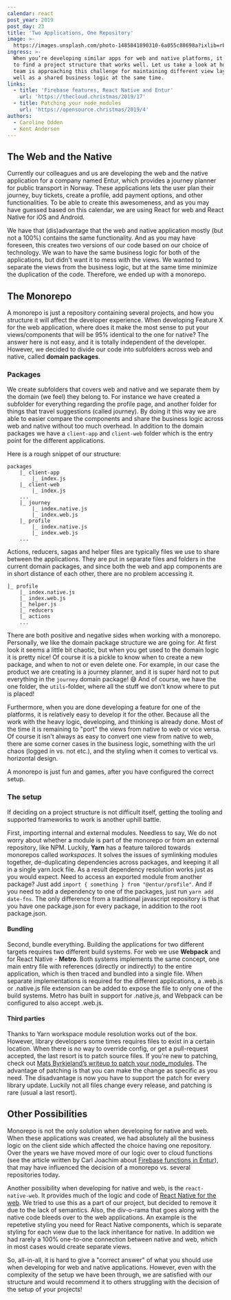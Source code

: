 ```yaml
---
calendar: react
post_year: 2019
post_day: 23
title: 'Two Applications, One Repository'
image: >-
  https://images.unsplash.com/photo-1485841890310-6a055c88698a?ixlib=rb-1.2.1&ixid=eyJhcHBfaWQiOjEyMDd9&auto=format&fit=crop&w=2250&q=80
ingress: >-
  When you’re developing similar apps for web and native platforms, it is hard
  to find a project structure that works well. Let us take a look at how our
  team is approaching this challenge for maintaining different view layers, as
  well as a shared business logic at the same time.
links:
  - title: 'Firebase features, React Native and Entur'
    url: 'https://thecloud.christmas/2019/17'
  - title: Patching your node_modules
    url: 'https://opensource.christmas/2019/4'
authors:
  - Caroline Odden
  - Kent Andersen
---
```

## The Web and the Native

Currently our colleagues and us are developing the web and the native application for a company named Entur, which provides a journey planner for public transport in Norway. These applications lets the user plan their journey, buy tickets, create a profile, add payment options, and other functionalities. To be able to create this awesomeness, and as you may have guessed based on this calendar, we are using React for web and React Native for iOS and Android.

We have that (dis)advantage that the web and native application mostly (but not a 100%) contains the same functionality. And as you may have foreseen, this creates two versions of our code based on our choice of technology. We wan to have the same business logic for both of the applications, but didn't want it to mess with the views. We wanted to separate the views from the business logic, but at the same time minimize the duplication of the code. Therefore, we ended up with a monorepo.

## The Monorepo

A monorepo is just a repository containing several projects, and how you structure it will affect the developer experience. 
When developing Feature X for the web application, where does it make the most sense to put your views/components that will be 95% identical to the one for native? The answer here is not easy, and it is totally independent of the developer. However, we decided to divide our code into subfolders across web and native, called **domain packages**.

### Packages

We create subfolders that covers web and native and we separate them by the domain (we feel) they belong to. For instance we have created a subfolder for everything regarding the profile page, and another folder for things that travel suggestions (called journey). By doing it this way we are able to easier compare the components and share the business logic across web and native without too much overhead.
In addition to the domain packages we have a `client-app` and `client-web` folder which is the entry point for the different applications.

Here is a rough snippet of our structure:

```
packages
    |_ client-app
        |_ index.js
    |_ client-web
        |_ index.js
    ...
    |_ journey
        |_ index.native.js
        |_ index.web.js
    |_ profile
        |_ index.native.js
        |_ index.web.js
    ...
```

Actions, reducers, sagas and helper files are typically files we use to share between the applications. They are put in separate files and folders in the current domain packages, and since both the web and app components are in short distance of each other, there are no problem accessing it. 

```
|_ profile
    |_ index.native.js
    |_ index.web.js
    |_ helper.js
    |_ reducers
    |_ actions
    ...
```

There are both positive and negative sides when working with a monorepo. Personally, we like the domain package structure we are going for. At first look it seems a little bit chaotic, but when you get used to the domain logic it is pretty nice! Of course it is a pickle to know when to create a new package, and when to not or even delete one. For example, in our case the product we are creating is a journey planner, and it is super hard not to put everything in the `journey` domain package! 😅 And of course, we have the one folder, the `utils`-folder, where all the stuff we don't know where to put is placed!

Furthermore, when you are done developing a feature for one of the platforms, it is relatively easy to develop it for the other. Because all the work with the heavy logic, developing, and thinking is already done. Most of the time it is remaining to "port" the views from native to web or vice versa. Of course it isn't always as easy to convert one view from native to web, there are some corner cases in the business logic, something with the url chaos (logged in vs. not etc.), and the styling when it comes to vertical vs. horizontal design.

A monorepo is just fun and games, after you have configured the correct setup.

### The setup

If deciding on a project structure is not difficult itself, getting the tooling and supported frameworks to work is another uphill battle. 

First, importing internal and external modules. Needless to say, We do not worry about whether a module is part of the monorepo or from an external repository, like NPM. Luckily, **Yarn** has a feature tailored towards monorepos called _workspaces_. It solves the issues of symlinking modules together, de-duplicating dependencies across packages, and keeping it all in a single yarn.lock file. As a result dependency resolution works just as you would expect. Need to access an exported module from another package? Just add `import { something } from "@entur/profile"`. And if you need to add a dependency to one of the packages, just run `yarn add date-fns`. The only difference from a traditional javascript repository is that you have one package.json for every package, in addition to the root package.json.  

#### Bundling

Second, bundle everything. Building the applications for two different targets requires two different build systems. For web we use **Webpack** and for React Native - **Metro**. Both systems implements the same concept, one main entry file with references (directly or indirectly) to the entire application, which is then traced and bundled into a single file. When separate implementations is required for the different applications, a .web.js or .native.js file extension can be added to expose the file to only one of the build systems. Metro has built in support for .native.js, and Webpack can be configured to also accept .web.js.

#### Third parties

Thanks to Yarn workspace module resolution works out of the box. However, library developers some times requires files to exist in a certain location. When there is no way to override config, or get a pull-request accepted, the last resort is to patch source files. If you’re new to patching, check out [Mats Byrkjeland’s writeup to patch your node_modules](https://opensource.christmas/2019/4). The advantage of patching is that you can make the change as specific as you need. The disadvantage is now you have to support the patch for every library update. Luckily not all files change every release, and patching is rare (usual a last resort).

## Other Possibilities

Monorepo is not the only solution when developing for native and web. When these applications was created, we had absolutely all the business logic on the client side which affected the choice having one repository. Over the years we have moved more of our logic over to cloud functions (see the article written by Carl Joachim about [Firebase functions in Entur](https://thecloud.christmas/2019/17)), that may have influenced the decision of a monorepo vs. several repositories today. 

Another possibility when developing for native and web, is the `react-native-web`. It provides much of the logic and code of [React Native for the web](https://github.com/necolas/react-native-web). We tried to use this as a part of our project, but decided to remove it due to the lack of semantics. Also, the div-o-rama that goes along with the native code bleeds over to the web applications. An example is the repetetive styling you need for React Native components, which is separate styling for each view due to the lack inheritance for native. In addition we had rarely a 100% one-to-one connection between native and web, which in most cases would create separate views. 

So, all-in-all, it is hard to give a "correct answer" of what you should use when developing for web and native applications. However, even with the complexity of the setup we have been through, we are satisfied with our structure and would recommend it to others struggling with the decision of the setup of your projects!
